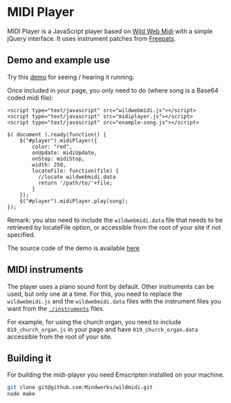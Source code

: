 # MIDI Player


MIDI Player is a JavaScript player based on [Wild Web Midi](https://github.com/zz85/wild-web-midi) with a simple jQuery interface. It uses instrument patches from [Freepats](http://freepats.zenvoid.org/).

## Demo and example use

Try this [demo](http://rism-digital.github.io/midi-player/) for seeing / hearing it running.

Once included in your page, you only need to do (where song is a Base64 coded midi file):

```
<script type="text/javascript" src="wildwebmidi.js"></script>
<script type="text/javascript" src="midiplayer.js"></script>
<script type="text/javascript" src="example-song.js"></script>

$( document ).ready(function() {
    $("#player").midiPlayer({
        color: "red",
        onUpdate: midiUpdate,
        onStop: midiStop,
        width: 250,
        locateFile: function(file) {
          //locate wildwebmidi.data
          return '/path/to/'+file;
        }
    });
    $("#player").midiPlayer.play(song);
});
```

Remark: you also need to include the `wildwebmidi.data` file that needs to be retrieved by locateFile option, or accessible from the root of your site if not specified.

The source code of the demo is available [here](https://github.com/rism-ch/midi-player/tree/gh-pages)

## MIDI instruments

The player uses a piano sound font by default. Other instruments can be used, but only one at a time. For this, you need to replace the `wildwebmidi.js` and the `wildwebmidi.data` files with the instrument files you want from the [`./instruments`](https://github.com/rism-ch/midi-player/tree/master/instruments) files.

For example, for using the church organ, you need to include `019_church_organ.js` in your page and have `019_church_organ.data` accessible from the root of your site.

## Building it

For building the midi-player you need Emscripten installed on your machine.

```sh
git clone git@github.com:Mindwerks/wildmidi.git
node make
```

